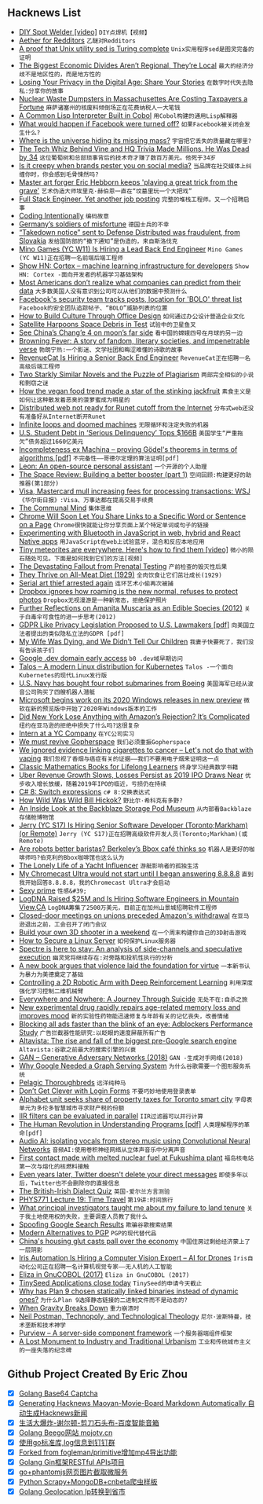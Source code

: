 ## Hacknews List


- [DIY Spot Welder [video]](https://www.youtube.com/watch?v=65I4Zx5VDKo)  `DIY点焊机【视频】`
- [Aether for Redditors](https://blog.getaether.net/post/182801048137/aether-for-redditors)  `乙醚对Redditors`
- [A proof that Unix utility sed is Turing complete](https://catonmat.net/proof-that-sed-is-turing-complete)  `Unix实用程序sed是图灵完备的证明`
- [The Biggest Economic Divides Aren’t Regional, They’re Local](https://www.nytimes.com/2019/02/12/upshot/the-biggest-economic-divides-arent-regional-theyre-local-just-ask-parents.html)  `最大的经济分歧不是地区性的，而是地方性的`
- [Losing Your Privacy in the Digital Age: Share Your Stories](https://www.nytimes.com/2019/02/13/opinion/internet-privacy.html)  `在数字时代失去隐私:分享你的故事`
- [Nuclear Waste Dumpsters in Massachusettes Are Costing Taxpayers a Fortune](http://www.bostonglobe.com/metro/2019/01/31/these-dumpsters-old-nuclear-waste-are-costing-you-billions/lw7aIpcWOhmn3ThjeqEnVP/story.html)  `麻萨诸塞州的核废料倾倒场正在花费纳税人一大笔钱`
- [A Common Lisp Interpreter Built in Cobol](https://github.com/lauryndbrown/Cisp)  `用Cobol构建的通用Lisp解释器`
- [What would happen if Facebook were turned off?](https://www.economist.com/finance-and-economics/2019/02/14/what-would-happen-if-facebook-were-turned-off)  `如果Facebook被关闭会发生什么?`
- [Where is the universe hiding its missing mass?](https://phys.org/news/2019-02-universe-mass.html)  `宇宙把它丢失的质量藏在哪里?`
- [The Tech Whiz Behind Vine and HQ Trivia Made Millions. He Was Dead by 34](https://www.wsj.com/articles/the-tech-whiz-behind-vine-and-hq-trivia-made-millions-in-his-20s-he-was-dead-by-34-11550283078)  `这位葡萄树和总部琐事背后的技术奇才赚了数百万美元。他死于34岁`
- [Is it creepy when brands pester you on social media?](https://shkspr.mobi/blog/2019/02/is-it-creepy-when-brands-pester-you-on-social-media/)  `当品牌在社交媒体上纠缠你时，你会感到毛骨悚然吗?`
- [Master art forger Eric Hebborn keeps &#39;playing a great trick from the grave&#39;](https://www.cbc.ca/radio/day6/episode-428-bissonnette-s-sentence-art-forgery-k-pop-at-the-grammys-leolist-human-trafficking-and-more-1.5009885/how-master-art-forger-eric-hebborn-keeps-playing-a-great-trick-from-the-grave-1.5009931)  `艺术伪造大师埃里克·赫伯恩一直在“坟墓里玩一个大把戏”`
- [Full Stack Engineer. Yet another job posting](item?id=19175908)  `完整的堆栈工程师。又一个招聘启事`
- [Coding Intentionally](https://exercism.io/blog/coding-intentionally-in-bash-grains)  `编码故意`
- [Germany’s soldiers of misfortune](https://www.politico.eu/article/germany-biggest-enemy-threadbare-army-bundeswehr/)  `德国士兵的不幸`
- [“Takedown notice” sent to Defense Distributed was fraudulent, from Slovakia](https://arstechnica.com/tech-policy/2019/02/nj-ag-takedown-notice-that-led-to-new-gun-file-lawsuit-came-from-slovakia-not-us/)  `发给国防部的“撤下通知”是伪造的，来自斯洛伐克`
- [Mino Games (YC W11) Is Hiring a Lead Back End Engineer](https://mino-games.workable.com/j/4B58AD66BE)  `Mino Games (YC W11)正在招聘一名前端后端工程师`
- [Show HN: Cortex – machine learning infrastructure for developers](https://github.com/cortexlabs/cortex)  `Show HN: Cortex -面向开发者的机器学习基础架构`
- [Most Americans don’t realize what companies can predict from their data](https://theconversation.com/most-americans-dont-realize-what-companies-can-predict-from-their-data-110760)  `大多数美国人没有意识到公司可以从他们的数据中预测什么`
- [Facebook&#39;s security team tracks posts, location for &#39;BOLO&#39; threat list](https://www.cnbc.com/2019/02/14/facebooks-security-team-tracks-posts-location-for-bolo-threat-list.html)  `Facebook的安全团队追踪帖子、“BOLO”威胁列表的位置`
- [How to Build Culture Through Office Design](https://www.bureauwork.com/blogs/office-management/how-to-build-culture-through-office-design)  `如何通过办公设计营造企业文化`
- [Satellite Harpoons Space Debris in Test](https://www.theverge.com/2019/2/15/18226051/satellite-spear-space-debris-harpoon)  `试验中的卫星鱼叉`
- [See China’s Chang’e 4 on moon’s far side](https://earthsky.org/space/new-images-lro-change-4-moon-far-side)  `看中国的嫦娥四号在月球的另一边`
- [Browning Fever: A story of fandom, literary societies, and impenetrable verse](https://www.laphamsquarterly.org/roundtable/browning-fever)  `勃朗宁热:一个影迷、文学社团和晦涩难懂的诗歌的故事`
- [RevenueCat Is Hiring a Senior Back End Engineer](https://www.revenuecat.com/jobs/senior-backend-engineer)  `RevenueCat正在招聘一名高级后端工程师`
- [Two Starkly Similar Novels and the Puzzle of Plagiarism](https://www.nytimes.com/2019/02/14/books/dan-mallory-plagiarism.html)  `两部完全相似的小说和剽窃之谜`
- [How the vegan food trend made a star of the stinking jackfruit](https://www.theguardian.com/world/2019/feb/16/jackfruit-stinking-vegan-food-trend-star)  `素食主义是如何让这种散发着恶臭的菠萝蜜成为明星的`
- [Distributed web not ready for Runet cutoff from the Internet](https://www.ctrl.blog/entry/dweb-readiness-runet)  `分布式web还没有准备好从Internet断开Runet`
- [Infinite loops and doomed machines](http://rachelbythebay.com/w/2019/02/13/loopy/)  `无限循环和注定失败的机器`
- [U.S. Student Debt in ‘Serious Delinquency’ Tops $166B](https://www.bloombergquint.com/business/u-s-student-debt-in-serious-delinquency-tops-166-billion)  `美国学生“严重拖欠”债务超过1660亿美元`
- [Incompleteness ex Machina – proving Gödel&#39;s theorems in terms of algorithms [pdf]](https://www.scottaaronson.com/incompleteness.pdf)  `不完备性——哥德尔定理的算法证明[pdf]`
- [Leon: An open-source personal assistant](https://github.com/leon-ai/leon)  `一个开源的个人助理`
- [The Space Review: Building a better booster (part 1)](http://www.thespacereview.com/article/3658/1)  `空间回顾:构建更好的助推器(第1部分)`
- [Visa, Mastercard mull increasing fees for processing transactions: WSJ](https://www.reuters.com/article/us-paymentprocessors-fees/visa-mastercard-mull-increasing-fees-for-processing-transactions-wsj-idUSKCN1Q41ME)  `《华尔街日报》:Visa、万事达都在提高交易手续费`
- [The Communal Mind](https://www.lrb.co.uk/v41/n04/patricia-lockwood/the-communal-mind)  `集体思维`
- [Chrome Will Soon Let You Share Links to a Specific Word or Sentence on a Page](https://www.chromestory.com/2019/02/chrome-scroll-to-text/)  `Chrome很快就能让你分享页面上某个特定单词或句子的链接`
- [Experimenting with Bluetooth in JavaScript in web, hybrid and React Native apps](https://www.voorhoede.nl/en/blog/bluetooth-anywhere/)  `用JavaScript在web上试验蓝牙，混合和反应本地应用`
- [Tiny meteorites are everywhere. Here&#39;s how to find them [video]](https://www.youtube.com/watch?v=9q3uNcJh4pc)  `微小的陨石随处可见。下面是如何找到它们的方法[视频]`
- [The Devastating Fallout from Prenatal Testing](http://churchlife.nd.edu/2019/02/15/the-devastating-fallout-from-prenatal-testing/)  `产前检查的毁灭性后果`
- [They Thrive on All-Meat Diet (1929)](http://archive.macleans.ca/article/1929/9/1/they-thrive-on-all-meat-diet)  `全肉饮食让它们茁壮成长(1929)`
- [Serial art thief arrested again](https://www.theartnewspaper.com/news/serial-art-thief-stephane-breitwieser-arrested-again)  `连环艺术小偷再次被捕`
- [Dropbox ignores how roaming is the new normal, refuses to protect photos](https://www.dropboxforum.com/t5/Dropbox/Enable-or-disable-the-camera-uploads-feature-in-roaming/idc-p/329040)  `Dropbox无视漫游是一种新常态，拒绝保护照片`
- [Further Reflections on Amanita Muscaria as an Edible Species (2012)](https://bayareamushrooms.org/education/further_reflections_amanita_muscaria.html)  `关于白毒伞可食性的进一步思考(2012)`
- [GDPR Like Privacy Legislation Proposed to U.S. Lawmakers [pdf]](https://www.gao.gov/assets/700/696437.pdf)  `向美国立法者提出的类似隐私立法的GDPR [pdf]`
- [My Wife Was Dying, and We Didn’t Tell Our Children](https://www.theatlantic.com/family/archive/2019/02/my-wife-and-i-didnt-tell-our-children-about-her-cancer/582709/)  `我妻子快要死了，我们没有告诉孩子们`
- [Google .dev domain early access](https://domains.google/tld/dev/)  `b0 .dev域早期访问`
- [Talos – A modern Linux distribution for Kubernetes](https://github.com/autonomy/talos)  `Talos -一个面向Kubernetes的现代Linux发行版`
- [U.S. Navy has bought four robot submarines from Boeing](https://nationalinterest.org/blog/buzz/us-navy-just-bought-four-giant-robot-submarines-boeing-44642)  `美国海军已经从波音公司购买了四艘机器人潜艇`
- [Microsoft begins work on its 2020 Windows releases in new preview](https://arstechnica.com/gadgets/2019/02/latest-windows-preview-build-skips-all-the-way-to-a-2020-release/)  `微软在新的预览版中开始了2020年Windows版本的工作`
- [Did New York Lose Anything with Amazon’s Rejection? It’s Complicated](https://techcrunch.com/2019/02/14/did-new-york-lose-anything-with-amazons-rejection-its-complicated/)  `纽约在亚马逊的拒绝中损失了什么吗?这很复杂`
- [Intern at a YC Company](https://blog.ycombinator.com/intern-at-a-yc-company-2019/)  `在YC公司实习`
- [We must revive Gopherspace](https://box.matto.nl/revivegopher.html)  `我们必须重振Gopherspace`
- [We ignored evidence linking cigarettes to cancer – Let&#39;s not do that with vaping](https://www.theguardian.com/commentisfree/2019/feb/16/we-ignored-the-evidence-linking-cigarettes-to-cancer-lets-not-do-that-with-vaping)  `我们忽视了香烟与癌症有关的证据——我们不要用电子烟来证明这一点`
- [Classic Mathematics Books for Lifelong Learners](https://medium.com/however-mathematics/13-classic-mathematics-books-for-lifelong-learners-7ec2759142da)  `终身学习经典数学书籍`
- [Uber Revenue Growth Slows, Losses Persist as 2019 IPO Draws Near](https://www.bloomberg.com/news/articles/2019-02-15/uber-results-show-revenue-growth-slows-amid-persistent-losses)  `优步收入增长放缓，随着2019年IPO的临近，亏损仍在持续`
- [C# 8: Switch expressions](https://alexatnet.com/cs8-switch-statement/)  `c# 8:交换表达式`
- [How Wild Was Wild Bill Hickok?](https://www.nytimes.com/2019/02/14/books/review/tom-clavin-wild-bill-biography-james-butler-hickok.html)  `野比尔·希科克有多野?`
- [An Inside Look at the Backblaze Storage Pod Museum](https://www.backblaze.com/blog/backblaze-storage-pod-museum/)  `从内部看Backblaze存储舱博物馆`
- [Jerry (YC S17) Is Hiring Senior Software Developer (Toronto;Markham) (or Remote)](https://www.workable.com/j/089F60DE31)  `Jerry (YC S17)正在招聘高级软件开发人员(Toronto;Markham)(或Remote)`
- [Are robots better baristas? Berkeley’s Bbox café thinks so](https://www.berkeleyside.com/2019/02/15/are-robots-better-baristas-berkeleys-bbox-cafe-thinks-so)  `机器人是更好的咖啡师吗?伯克利的Bbox咖啡馆也这么认为`
- [The Lonely Life of a Yacht Influencer](https://melmagazine.com/en-us/story/the-lonely-life-of-a-yacht-influencer)  `游艇影响者的孤独生活`
- [My Chromecast Ultra would not start until I began answering 8.8.8.8](https://mailarchive.ietf.org/arch/msg/dnsop/WCVv57IizUSjNb2RQNP84fBclI0)  `直到我开始回答8.8.8.8，我的Chromecast Ultra才会启动`
- [Sexy prime](https://en.wikipedia.org/wiki/Sexy_prime)  `性感&#39;`
- [LogDNA Raised $25M and Is Hiring Software Engineers in Mountain View,CA](https://angel.co/logdna/jobs/504561-software-engineer)  `LogDNA筹集了2500万美元，目前正在加州山景城招聘软件工程师`
- [Closed-door meetings on unions preceded Amazon&#39;s withdrawal](https://www.newsday.com/news/region-state/amazon-labor-1.27345235)  `在亚马逊退出之前，工会召开了闭门会议`
- [Build your own 3D shooter in a weekend](https://github.com/ssloy/tinyraycaster)  `在一个周末构建你自己的3D射击游戏`
- [How to Secure a Linux Server](https://github.com/imthenachoman/How-To-Secure-A-Linux-Server)  `如何保护Linux服务器`
- [Spectre is here to stay: An analysis of side-channels and speculative execution](https://arxiv.org/abs/1902.05178)  `幽灵党将继续存在:对旁路和投机性执行的分析`
- [A new book argues that violence laid the foundation for virtue](https://www.newyorker.com/books/under-review/did-capital-punishment-create-morality)  `一本新书认为暴力为美德奠定了基础`
- [Controlling a 2D Robotic Arm with Deep Reinforcement Learning](https://blog.floydhub.com/robotic-arm-control-deep-reinforcement-learning/)  `利用深度强化学习控制二维机械臂`
- [Everywhere and Nowhere: A Journey Through Suicide](https://www.newyorker.com/magazine/2019/02/18/everywhere-and-nowhere-a-journey-through-suicide)  `无处不在:自杀之旅`
- [New experimental drug rapidly repairs age-related memory loss and improves mood](https://newatlas.com/experimental-drug-prevents-memory-loss-depression/58489/)  `新的实验性药物能迅速修复与年龄有关的记忆丧失，改善情绪`
- [Blocking all ads faster than the blink of an eye: Adblockers Performance Study](https://whotracks.me/blog/adblockers_performance_study.html)  `广告拦截器性能研究:以眨眼的速度屏蔽所有广告`
- [Altavista: The rise and fall of the biggest pre-Google search engine](https://digital.com/about/altavista/)  `Altavista:谷歌之前最大的搜索引擎的兴衰`
- [GAN – Generative Adversary Networks (2018)](https://medium.com/@jonathan_hui/gan-whats-generative-adversarial-networks-and-its-application-f39ed278ef09)  `GAN -生成对手网络(2018)`
- [Why Google Needed a Graph Serving System](https://blog.dgraph.io/post/why-google-needed-graph-serving-system/)  `为什么谷歌需要一个图形服务系统`
- [Pelagic Thoroughbreds](https://www.newcriterion.com/issues/2019/2/pelagic-thoroughbreds)  `远洋纯种马`
- [Don’t Get Clever with Login Forms](http://bradfrost.com/blog/post/dont-get-clever-with-login-forms/)  `不要巧妙地使用登录表单`
- [Alphabet unit seeks share of property taxes for Toronto smart city](https://www.reuters.com/article/us-alphabet-canada/alphabet-unit-seeks-share-of-property-taxes-for-toronto-smart-city-idUSKCN1Q423Z)  `字母表单元为多伦多智慧城市寻求财产税的份额`
- [IIR filters can be evaluated in parallel](https://raphlinus.github.io/audio/2019/02/14/parallel-iir.html)  `IIR过滤器可以并行计算`
- [The Human Revolution in Understanding Programs [pdf]](http://drakon-editor.sourceforge.net/DRAKON.pdf)  `人类理解程序的革命[pdf]`
- [Audio AI: isolating vocals from stereo music using Convolutional Neural Networks](https://towardsdatascience.com/audio-ai-isolating-vocals-from-stereo-music-using-convolutional-neural-networks-210532383785)  `音频AI:使用卷积神经网络从立体声音乐中分离声音`
- [First contact made with melted nuclear fuel at Fukushima plant](http://www.asahi.com/ajw/articles/AJ201902140041.html)  `福岛核电站第一次与熔化的核燃料接触`
- [Even years later, Twitter doesn&#39;t delete your direct messages](https://techcrunch.com/2019/02/15/twitter-direct-messages/)  `即使多年以后，Twitter也不会删除你的直接信息`
- [The British-Irish Dialect Quiz](https://www.nytimes.com/interactive/2019/02/15/upshot/british-irish-dialect-quiz.html)  `英国-爱尔兰方言测验`
- [PHYS771 Lecture 19: Time Travel](https://www.scottaaronson.com/democritus/lec19.html)  `第19讲:时间旅行`
- [What principal investigators taught me about my failure to land tenure](https://www.nature.com/articles/d41586-019-00560-9)  `关于我土地使用权的失败，主要调查人员教了我什么`
- [Spoofing Google Search Results](https://wietzebeukema.nl/blog/spoofing-google-search-results)  `欺骗谷歌搜索结果`
- [Modern Alternatives to PGP](https://blog.gtank.cc/modern-alternatives-to-pgp/)  `PGP的现代替代品`
- [China&#39;s housing glut casts pall over the economy](https://asia.nikkei.com/Spotlight/Cover-Story/China-s-housing-glut-casts-pall-over-the-economy)  `中国住房过剩给经济蒙上了一层阴影`
- [Iris Automation Is Hiring a Computer Vision Expert – AI for Drones](http://www.irisonboard.com/careers/)  `Iris自动化公司正在招聘一名计算机视觉专家——无人机的人工智能`
- [Eliza in GnuCOBOL (2017)](https://sourceforge.net/p/open-cobol/contrib/514/tree//trunk/samples/eliza/eliza.lst)  `Eliza in GnuCOBOL (2017)`
- [TinySeed Applications close today](https://tinyseed.com/apply)  `TinySeed的申请今天截止`
- [Why has Plan 9 chosen statically linked binaries instead of dynamic ones?](https://9p.io/wiki/plan9/why_static/index.html)  `为什么Plan 9选择静态链接的二进制文件而不是动态的?`
- [When Gravity Breaks Down](http://nautil.us/blog/when-gravity-breaks-down)  `重力崩溃时`
- [Neil Postman, Technopoly, and Technological Theology](https://thefrailestthing.com/2011/07/25/neil-postman-technopoly-and-technological-theology/)  `尼尔·波斯特曼，技术垄断和技术神学`
- [Purview – A server-side component framework](https://github.com/karthikv/purview)  `一个服务器端组件框架`
- [A Lost Monument to Industry and Traditional Urbanism](https://www.theamericanconservative.com/urbs/a-lost-monument-to-industry-and-traditional-urbanism/)  `工业和传统城市主义的一座失落的纪念碑`

## Github Project Created By Eric Zhou

- [x] [Golang Base64 Captcha](https://github.com/mojocn/base64Captcha)
- [x] [Generating Hacknews Maoyan-Movie-Board Markdown Automatically 自动生成Hacknews新闻](https://github.com/dejavuzhou/md-genie)
- [x] [生活大爆炸-谢尔顿-剪刀石头布-百度智能音箱](https://github.com/mojocn/dueros-bang-game)
- [x] [Golang Beego网站 mojotv.cn](https://github.com/mojocn/www.mojotv.cn)
- [x] [使用go标准库,log信息到钉钉群](https://github.com/mojocn/dooger)
- [x] [Forked from fogleman/primitive增加mp4导出功能](https://github.com/mojocn/primitive)
- [x] [Golang Gin框架RESTful APIs项目](https://github.com/JJJJJJJerk/ezier-golang-web-api-framework)
- [x] [go+phantomjs网页图片截取微服务](https://github.com/mojocn/screen_shot)
- [x] [Python Scrapy+MongoDB+cnbeta爬虫样板](https://github.com/mojocn/scrapy_mongodb_boilerplate_cnbeta)
- [x] [Golang Geolocation Ip转换到省市](https://github.com/mojocn/ip2location)